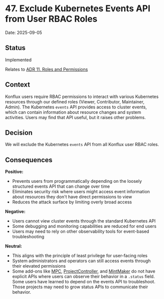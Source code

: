 # 47. Exclude Kubernetes Events API from User RBAC Roles

Date: 2025-09-05

## Status

Implemented

Relates to [ADR 11. Roles and Permissions](0011-roles-and-permissions.md)

## Context

Konflux users require RBAC permissions to interact with various Kubernetes resources through our defined roles (Viewer, Contributor, Maintainer, Admin). The Kubernetes `events` API provides access to cluster events, which can contain information about resource changes and system activities. Users may find that API useful, but it raises other problems.

## Decision

We will exclude the Kubernetes `events` API from all Konflux user RBAC roles.

## Consequences

**Positive:**
- Prevents users from programmatically depending on the loosely structured events API that can change over time
- Eliminates security risk where users might access event information about resources they don't have direct permissions to view
- Reduces the attack surface by limiting overly broad access

**Negative:**
- Users cannot view cluster events through the standard Kubernetes API
- Some debugging and monitoring capabilities are reduced for end users
- Users may need to rely on other observability tools for event-based troubleshooting

**Neutral:**
- This aligns with the principle of least privilege for user-facing roles
- System administrators and operators can still access events through their elevated permissions
- Some add-ons like [MPC], [ProjectController], and [MintMaker] do not have explicit APIs where
  users can observe their behavior in a `.status` field. Some users have learned to depend on
  the events API to troubleshoot. Those projects may need to grow status APIs to communicate
  their behavior.

[MPC]: ../architecture/add-ons/multi-platform-controller.md
[ProjectController]: ../architecture/add-ons/project-controller.md
[MintMaker]: ../architecture/add-ons/mintmaker.md
